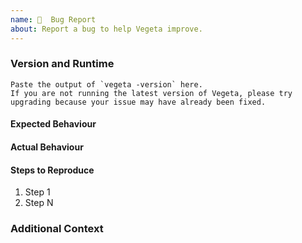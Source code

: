 ```yaml
---
name: 🐛  Bug Report
about: Report a bug to help Vegeta improve.
---
```


<!-- ⚠️ If you do not respect this template your bug report issue will be closed. -->

### Version and Runtime

```
Paste the output of `vegeta -version` here.
If you are not running the latest version of Vegeta, please try upgrading because your issue may have already been fixed.
```

#### Expected Behaviour

<!-- What did you expect to see?  -->

#### Actual Behaviour

<!-- What did you see instead?  -->

#### Steps to Reproduce

<!-- Please list the full steps required to reproduce the bug -->

1. Step 1
1. Step N

### Additional Context

<!--

Are there any other related GitHub issues (open or closed) or Pull Requests that should be linked here?
Is there anything atypical to be known about your situation?
Anything else?

-->